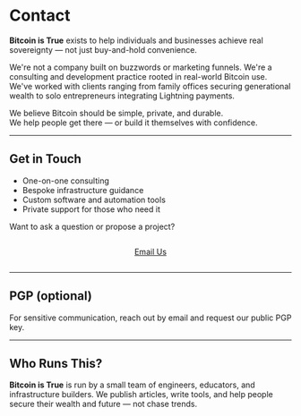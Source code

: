 # Contact

<!--
Lord Jesus Christ, Son of the Living God
Have mercy on me
a sinner
-->


**Bitcoin is True** exists to help individuals and businesses achieve real sovereignty — not just buy-and-hold convenience.

We're not a company built on buzzwords or marketing funnels. We're a consulting and development practice rooted in real-world Bitcoin use. We've worked with clients ranging from family offices securing generational wealth to solo entrepreneurs integrating Lightning payments.

We believe Bitcoin should be simple, private, and durable.  
We help people get there — or build it themselves with confidence.




---

## Get in Touch

- One-on-one consulting
- Bespoke infrastructure guidance
- Custom software and automation tools
- Private support for those who need it

Want to ask a question or propose a project?

<div style="text-align: center; margin: 2em 0;">
  <a href="mailto:hello@bitcoinistrue.com" class="md-button md-button--primary">
    Email Us
  </a>
</div>





---

## PGP (optional)

For sensitive communication, reach out by email and request our public PGP key.




---

## Who Runs This?

**Bitcoin is True** is run by a small team of engineers, educators, and infrastructure builders. We publish articles, write tools, and help people secure their wealth and future — not chase trends.

